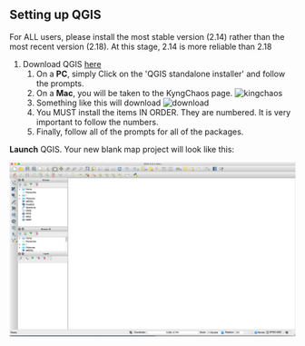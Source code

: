 ## Setting up QGIS
For ALL users, please install the most stable version (2.14) rather than the most recent version (2.18). At this stage, 2.14 is more reliable than 2.18

1. Download QGIS [here](http://www.qgis.org/en/site/forusers/download.html)
	1. On a **PC**, simply Click on the 'QGIS standalone installer' and follow the prompts. 
	2. On a **Mac**, you will be taken to the KyngChaos page.
	![kingchaos](https://github.com/michellejm/ConflictUrbanism_LanguageJustice/blob/master/Images/qdown.png)
	3. Something like this will download
	![download](https://github.com/michellejm/ConflictUrbanism_LanguageJustice/blob/master/Images/qgisdownload.png)
	4. You MUST install the items IN ORDER. They are numbered. It is very important to follow the numbers. 
	5. Finally, follow all of the prompts for all of the packages. 

**Launch** QGIS. Your new blank map project will look like this:

![blank](https://github.com/CenterForSpatialResearch/MappingForTheUrbanHumanities/blob/master/Tutorials/Images/MappingData01/01_OpenQGIS.png)
